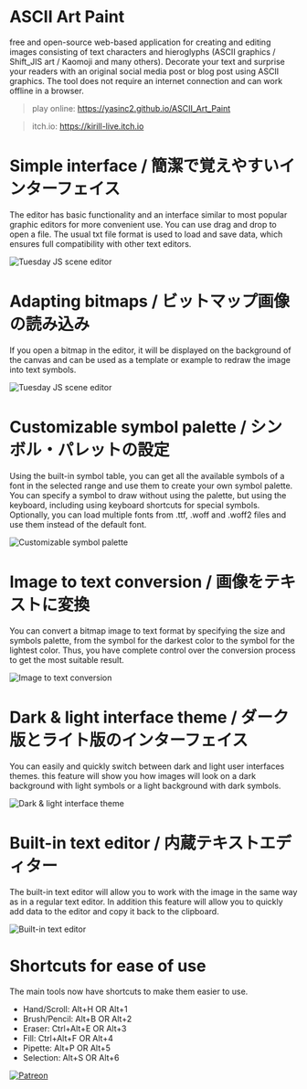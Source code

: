 # ASCII Art Paint

free and open-source web-based application for creating and editing images consisting of text characters and hieroglyphs (ASCII graphics / Shift_JIS art / Kaomoji and many others).
Decorate your text and surprise your readers with an original social media post or blog post using ASCII graphics.
The tool does not require an internet connection and can work offline in a browser.

> play online: https://yasinc2.github.io/ASCII_Art_Paint

> itch.io: https://kirill-live.itch.io

# Simple interface / 簡潔で覚えやすいインターフェイス

The editor has basic functionality and an interface similar to most popular graphic editors for more convenient use.
You can use drag and drop to open a file. The usual txt file format is used to load and save data, which ensures full compatibility with other text editors.

![Tuesday JS scene editor](screenshots/copy_past.png)

# Adapting bitmaps / ビットマップ画像の読み込み

If you open a bitmap in the editor, it will be displayed on the background of the canvas and can be used as a template or example to redraw the image into text symbols.

![Tuesday JS scene editor](screenshots/stroke.png)

# Customizable symbol palette / シンボル・パレットの設定

Using the built-in symbol table, you can get all the available symbols of a font in the selected range and use them to create your own symbol palette.
You can specify a symbol to draw without using the palette, but using the keyboard, including using keyboard shortcuts for special symbols. Optionally, you can load multiple fonts from .ttf, .woff and .woff2 files and use them instead of the default font.

![Customizable symbol palette](screenshots/palette.png)

# Image to text conversion / 画像をテキストに変換

You can convert a bitmap image to text format by specifying the size and symbols palette, from the symbol for the darkest color to the symbol for the lightest color.
Thus, you have complete control over the conversion process to get the most suitable result.

![Image to text conversion](screenshots/Image_to_text.png)

# Dark & light interface theme / ダーク版とライト版のインターフェイス

You can easily and quickly switch between dark and light user interfaces themes.
this feature will show you how images will look on a dark background with light symbols or a light background with dark symbols.

![Dark & light interface theme](screenshots/light_dark_theme.png)

# Built-in text editor / 内蔵テキストエディター

The built-in text editor will allow you to work with the image in the same way as in a regular text editor.
In addition this feature will allow you to quickly add data to the editor and copy it back to the clipboard.


![Built-in text editor](screenshots/text_edit.png)

# Shortcuts for ease of use

The main tools now have shortcuts to make them easier to use.

* Hand/Scroll: Alt+H OR Alt+1
* Brush/Pencil: Alt+B OR Alt+2
* Eraser: Ctrl+Alt+E OR Alt+3
* Fill: Ctrl+Alt+F OR Alt+4
* Pipette: Alt+P OR Alt+5
* Selection: Alt+S OR Alt+6



[![Patreon](http://odin-interactive.com/img/patron.svg)](https://www.patreon.com/tuesday_street)
